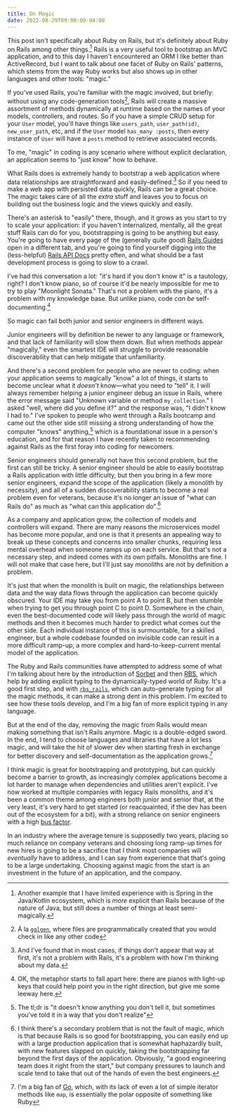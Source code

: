 ```yaml
---
title: On Magic
date: 2022-08-29T09:00:00-04:00
---
```


This post isn't specifically about Ruby on Rails, but it's definitely about Ruby on Rails among other things.[^1] Rails is a very useful tool to bootstrap an MVC application, and to this day I haven't encountered an ORM I like better than ActiveRecord, but I want to talk about one facet of Ruby on Rails' patterns, which stems from the way Ruby works but also shows up in other languages and other tools: "magic."

If you've used Rails, you're familiar with the magic involved, but briefly: without using any code-generation tools[^2], Rails will create a massive assortment of methods dynamically at runtime based on the names of your models, controllers, and routes. So if you have a simple CRUD setup for your `User` model, you'll have things like `users_path`, `user_path(id)`, `new_user_path`, etc, and if the `User` model `has_many :posts`, then every instance of `User` will have a `posts` method to retrieve associated records.

To me, "magic" in coding is any scenario where without explicit declaration, an application seems to "just know" how to behave.

<!--more-->

What Rails does is extremely handy to bootstrap a web application where data relationships are straightforward and easily-defined.[^3] So if you need to make a web app with persisted data quickly, Rails can be a great choice. The magic takes care of all the _extra_ stuff and leaves you to focus on building out the business logic and the views quickly and easily.

There's an asterisk to "easily" there, though, and it grows as you start to try to scale your application: if you haven't internalized, mentally, all the great stuff Rails can do for you, bootstrapping is going to be anything but easy. You're going to have every page of the (generally quite good) [Rails Guides] open in a different tab, and you're going to find yourself digging into the (less-helpful) [Rails API Docs] pretty often, and what should be a fast development process is going to slow to a crawl.

I've had this conversation a lot: "it's hard if you don't know it" is a tautology, right? I don't know piano, so of course it'd be nearly impossible for me to try to play "Moonlight Sonata." That's not a problem with the piano, it's a problem with my knowledge base. But unlike piano, code _can be_ self-documenting.[^4]

So magic can fail both junior and senior engineers in different ways.

Junior engineers will by definition be newer to any language or framework, and that lack of familiarity will slow them down. But when methods appear "magically," even the smartest IDE will struggle to provide reasonable discoverability that can help mitigate that unfamiliarity.

And there's a second problem for people who are newer to coding: when your application seems to magically "know" a lot of things, it starts to become unclear what it _doesn't_ know—what you need to "tell" it. I will always remember helping a junior engineer debug an issue in Rails, where the error message said "Unknown variable or method `my_collection`." I asked "well, where did you define it?" and the response was, "I didn't know I had to." I've spoken to people who went through a Rails bootcamp and came out the other side still missing a strong understanding of how the computer "knows" anything,[^5] which is a foundational issue in a person's education, and for that reason I have recently taken to recommending against Rails as the first foray into coding for newcomers.

Senior engineers should generally not have this second problem, but the first can still be tricky. A senior engineer should be able to easily bootstrap a Rails application with little difficulty, but then you bring in a few more senior engineers, expand the scope of the application (likely a monolith by necessity), and all of a sudden discoverability starts to become a real problem even for veterans, because it's no longer an issue of "what can Rails do" as much as "what can this application do".[^6]

As a company and application grow, the collection of models and controllers will expand. There are many reasons the microservices model has become more popular, and one is that it presents an appealing way to break up these concepts and concerns into smaller chunks, requiring less mental overhead when someone ramps up on each service. But that's not a necessary step, and indeed comes with its own pitfalls. Monoliths are fine. I will not make that case here, but I'll just say monoliths are not by definition a problem.

It's just that when the monolith is built on magic, the relationships between data and the way data flows through the application can become quickly obscured. Your IDE may take you from point A to point B, but then stumble when trying to get you through point C to point D. Somewhere in the chain, even the best-documented code will likely pass through the world of magic methods and then it becomes much harder to predict what comes out the other side. Each individual instance of this is surmountable, for a skilled engineer, but a whole codebase founded on invisible code can result in a more difficult ramp-up, a more complex and hard-to-keep-current mental model of the application.

The Ruby and Rails communities have attempted to address some of what I'm talking about here by the introduction of [Sorbet] and then [RBS], which help by adding explicit typing to the dynamically-typed world of Ruby. It's a good first step, and with [`rbs_rails`], which can auto-generate typing for all the magic methods, it can make a strong dent in this problem. I'm excited to see how these tools develop, and I'm a big fan of more explicit typing in any language.

But at the end of the day, removing the magic from Rails would mean making something that isn't Rails anymore. Magic is a double-edged sword. In the end, I tend to choose languages and libraries that have a lot less magic, and will take the hit of slower dev when starting fresh in exchange for better discovery and self-documentation as the application grows.[^7]

I think magic is great for bootstrapping and prototyping, but can quickly become a barrier to growth, as increasingly complex applications become a lot harder to manage when dependencies and utilities aren't explicit. I've now worked at multiple companies with legacy Rails monoliths, and it's been a common theme among engineers both junior and senior that, at the very least, it's very hard to get started (or reacquainted, if the dev has been out of the ecosystem for a bit), with a strong reliance on senior engineers with a high [bus factor].

In an industry where the average tenure is supposedly two years, placing so much reliance on company veterans and choosing long ramp-up times for new hires is going to be a sacrifice that I think most companies will _eventually_ have to address, and I can say from experience that that's going to be a large undertaking. Choosing against magic from the start is an investment in the future of an application, and the company.

[^1]: Another example that I have limited experience with is Spring in the Java/Kotlin ecosystem, which is _more_ explicit than Rails because of the nature of Java, but still does a number of things at least semi-magically.
[^2]: À la [`gqlgen`], where files are programmatically created that you would check in like any other code
[^3]: And I've found that in most cases, if things don't appear that way at first, it's not a problem with Rails, it's a problem with how I'm thinking about my data.
[^4]: OK, the metaphor starts to fall apart here: there are pianos with light-up keys that could help point you in the right direction, but give me some leeway here.
[^5]: The tl;dr is "it doesn't know anything you don't tell it, but sometimes you've told it in a way that you don't realize"
[^6]: I think there's a secondary problem that is not the fault of magic, which is that because Rails is so good for bootstrapping, you can easily end up with a large production application that is somewhat haphazardly built, with new features slapped on quickly, taking the bootstrapping far beyond the first days of the application. Obviously, "a good engineering team does it right from the start," but company pressures to launch and scale tend to take that out of the hands of even the best engineers.
[^7]: I'm a big fan of [Go](https://go.dev), which, with its lack of even a lot of simple iterator methods like `map`, is essentially the polar opposite of something like Ruby

[rails guides]: https://guides.rubyonrails.org/
[rails api docs]: https://api.rubyonrails.org/
[sorbet]: https://sorbet.org/
[rbs]: https://github.com/ruby/rbs
[`rbs_rails`]: https://github.com/pocke/rbs_rails
[bus factor]: https://en.wikipedia.org/wiki/Bus_factor
[`gqlgen`]: https://gqlgen.com/
